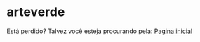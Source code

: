 # arteverde
Está perdido? Talvez você esteja procurando pela: <a href='./arteverde /home/index.html'>Pagina inicial</a>

